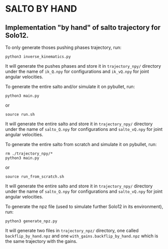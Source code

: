 # SALTO BY HAND
## Implementation "by hand" of salto trajectory for Solo12.
To only generate thoses pushing phases trajectory, run:
```
python3 inverse_kinematics.py
```
It will generate the pushes phases and store it in ```trajectory_npy/``` directory under the name of ```ik_Q.npy``` for configurations and ```ik_vQ.npy``` for joint angular velocities.

To generate the entire salto and/or simulate it on pybullet, run:
```
python3 main.py
```
or
```
source run.sh
```
It will generate the entire salto and store it in ```trajectory_npy/``` directory under the name of ```salto_Q.npy``` for configurations and ```salto_vQ.npy``` for joint angular velocities.

To generate the entire salto from scratch and simulate it on pybullet, run:
```
rm ./trajectory_npy/*
python3 main.py
```
or
```
source run_from_scratch.sh
```
It will generate the entire salto and store it in ```trajectory_npy/``` directory under the name of ```salto_Q.npy``` for configurations and ```salto_vQ.npy``` for joint angular velocities.

To generate the npz file (used to simulate further Solo12 in its environment), run:
```
python3 generate_npz.py
```
It will generate two files in ```trajectory_npz/``` directory, one called ```backflip_by_hand.npz``` and one ```with_gains.backflip_by_hand.npz``` which is the same trajectory with the gains.




